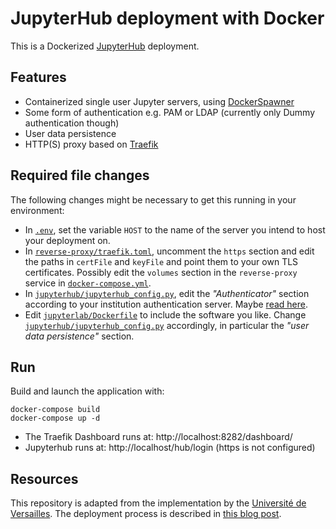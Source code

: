 # JupyterHub deployment with Docker

This is a Dockerized [JupyterHub](https://jupyter.org/hub) deployment.

## Features

- Containerized single user Jupyter servers, using
  [DockerSpawner](https://github.com/jupyterhub/dockerspawner)
- Some form of authentication e.g. PAM or LDAP (currently only Dummy authentication though)
- User data persistence
- HTTP(S) proxy based on [Traefik](https://traefik.io/)

## Required file changes
The following changes might be necessary to get this running in your environment:

- In [`.env`](.env), set the variable `HOST` to the name of the server you
  intend to host your deployment on.
- In [`reverse-proxy/traefik.toml`](reverse-proxy/traefik.toml), uncomment the `https` section and edit
  the paths in `certFile` and `keyFile` and point them to your own TLS
  certificates. Possibly edit the `volumes` section in the
  `reverse-proxy` service in
  [`docker-compose.yml`](docker-compose.yml).
- In
  [`jupyterhub/jupyterhub_config.py`](jupyterhub/jupyterhub_config.py),
  edit the *"Authenticator"* section according to your institution
  authentication server.  Maybe [read
  here](https://jupyterhub.readthedocs.io/en/stable/getting-started/authenticators-users-basics.html).
- Edit [`jupyterlab/Dockerfile`](jupyterlab/Dockerfile) to include the
  software you like. Change
  [`jupyterhub/jupyterhub_config.py`](jupyterhub/jupyterhub_config.py)
  accordingly, in particular the *"user data persistence"* section.

## Run

Build and launch the application with:

```
docker-compose build
docker-compose up -d
```

- The Traefik Dashboard runs at: http://localhost:8282/dashboard/ 
- Jupyterhub runs at: http://localhost/hub/login (https is not configured)

## Resources
This repository is adapted from the implementation by the [Université de Versailles](https://github.com/defeo/jupyterhub-docker/).
The deployment process is described in [this blog post](https://opendreamkit.org/2018/10/17/jupyterhub-docker/).

